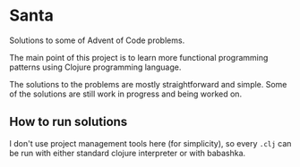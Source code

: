 Santa
=====

Solutions to some of Advent of Code problems.

The main point of this project is to learn more functional programming patterns 
using Clojure programming language.

The solutions to the problems are mostly straightforward and simple.
Some of the solutions are still work in progress and being worked on.

How to run solutions
--------------------

I don't use project management tools here (for simplicity), so every `.clj`
can be run with either standard clojure interpreter or with babashka.

